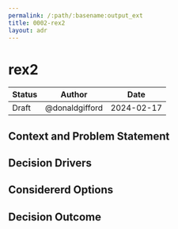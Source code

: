 ```yaml
---
permalink: /:path/:basename:output_ext
title: 0002-rex2
layout: adr
---
```



# rex2

| Status | Author         | Date       |
| ------ | -------------- | ---------- |
| Draft | @donaldgifford | 2024-02-17 |

## Context and Problem Statement

## Decision Drivers


## Considererd Options


## Decision Outcome
